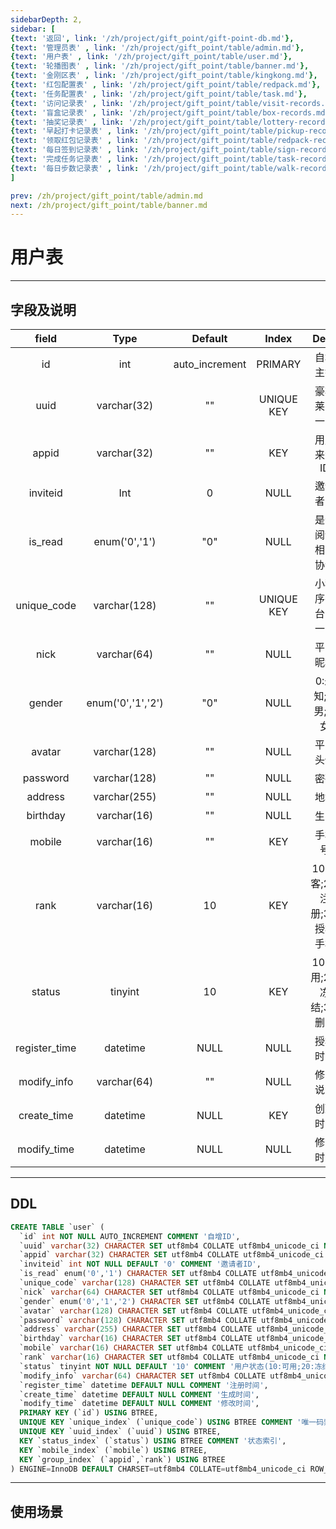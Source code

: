 ```yaml
---
sidebarDepth: 2,
sidebar: [
{text: '返回', link: '/zh/project/gift_point/gift-point-db.md'},
{text: '管理员表' , link: '/zh/project/gift_point/table/admin.md'},
{text: '用户表' , link: '/zh/project/gift_point/table/user.md'},
{text: '轮播图表' , link: '/zh/project/gift_point/table/banner.md'},
{text: '金刚区表' , link: '/zh/project/gift_point/table/kingkong.md'},
{text: '红包配置表' , link: '/zh/project/gift_point/table/redpack.md'},
{text: '任务配置表' , link: '/zh/project/gift_point/table/task.md'},
{text: '访问记录表' , link: '/zh/project/gift_point/table/visit-records.md'},
{text: '盲盒记录表' , link: '/zh/project/gift_point/table/box-records.md'},
{text: '抽奖记录表' , link: '/zh/project/gift_point/table/lottery-records.md'},
{text: '早起打卡记录表' , link: '/zh/project/gift_point/table/pickup-records.md'},
{text: '领取红包记录表' , link: '/zh/project/gift_point/table/redpack-records.md'},
{text: '每日签到记录表' , link: '/zh/project/gift_point/table/sign-records.md'},
{text: '完成任务记录表' , link: '/zh/project/gift_point/table/task-records.md'},
{text: '每日步数记录表' , link: '/zh/project/gift_point/table/walk-records.md'},
]

prev: /zh/project/gift_point/table/admin.md
next: /zh/project/gift_point/table/banner.md
---
```


# 用户表

---

## 字段及说明


|     field     |       Type        |    Default     |   Index    |            Desc             |
| :-----------: | :---------------: | :------------: | :--------: | :-------------------------: |
|      id       |        int        | auto_increment |  PRIMARY   |          自增主键           |
|     uuid      |    varchar(32)    |       ""       | UNIQUE KEY |        豪斯莱唯一ID         |
|     appid     |    varchar(32)    |       ""       |    KEY     |         用户来源ID          |
|   inviteid    |        Int        |       0        |    NULL    |          邀请者ID           |
|    is_read    |   enum('0','1')   |      "0"       |    NULL    |      是否阅读相关协议       |
|  unique_code  |   varchar(128)    |       ""       | UNIQUE KEY |      小程序平台唯一ID       |
|     nick      |    varchar(64)    |       ""       |    NULL    |          平台昵称           |
|    gender     | enum('0','1','2') |      "0"       |    NULL    |      0:未知;1:男;2:女       |
|    avatar     |   varchar(128)    |       ""       |    NULL    |          平台头像           |
|   password    |   varchar(128)    |       ""       |    NULL    |            密码             |
|    address    |   varchar(255)    |       ""       |    NULL    |            地址             |
|   birthday    |    varchar(16)    |       ""       |    NULL    |            生日             |
|    mobile     |    varchar(16)    |       ""       |    KEY     |           手机号            |
|     rank      |    varchar(16)    |       10       |    KEY     | 10:游客;20:注册;30:授权手机 |
|    status     |      tinyint      |       10       |    KEY     |   10:可用;20:冻结;30:删除   |
| register_time |     datetime      |      NULL      |    NULL    |          授权时间           |
|  modify_info  |    varchar(64)    |       ""       |    NULL    |          修改说明           |
|  create_time  |     datetime      |      NULL      |    KEY     |          创建时间           |
|  modify_time  |     datetime      |      NULL      |    NULL    |          修改时间           |

---


## DDL 

```sql
CREATE TABLE `user` (
  `id` int NOT NULL AUTO_INCREMENT COMMENT '自增ID',
  `uuid` varchar(32) CHARACTER SET utf8mb4 COLLATE utf8mb4_unicode_ci NOT NULL DEFAULT '8102202007022142549970' COMMENT '豪斯莱平台ID；8102xxxxxxxx9970',
  `appid` varchar(32) CHARACTER SET utf8mb4 COLLATE utf8mb4_unicode_ci NOT NULL DEFAULT '' COMMENT '用户来源平台',
  `inviteid` int NOT NULL DEFAULT '0' COMMENT '邀请者ID',
  `is_read` enum('0','1') CHARACTER SET utf8mb4 COLLATE utf8mb4_unicode_ci NOT NULL DEFAULT '0' COMMENT '是否阅读相关协议',
  `unique_code` varchar(128) CHARACTER SET utf8mb4 COLLATE utf8mb4_unicode_ci NOT NULL DEFAULT '' COMMENT '不同平台唯一码',
  `nick` varchar(64) CHARACTER SET utf8mb4 COLLATE utf8mb4_unicode_ci NOT NULL DEFAULT '' COMMENT '平台昵称',
  `gender` enum('0','1','2') CHARACTER SET utf8mb4 COLLATE utf8mb4_unicode_ci NOT NULL DEFAULT '0' COMMENT '0:未知;1:男;2:女',
  `avatar` varchar(128) CHARACTER SET utf8mb4 COLLATE utf8mb4_unicode_ci NOT NULL DEFAULT '' COMMENT '用户头像地址',
  `password` varchar(128) CHARACTER SET utf8mb4 COLLATE utf8mb4_unicode_ci NOT NULL DEFAULT '' COMMENT '密码',
  `address` varchar(255) CHARACTER SET utf8mb4 COLLATE utf8mb4_unicode_ci NOT NULL DEFAULT '' COMMENT '用户地址(国省市区)',
  `birthday` varchar(16) CHARACTER SET utf8mb4 COLLATE utf8mb4_unicode_ci NOT NULL DEFAULT '' COMMENT '用户生日',
  `mobile` varchar(16) CHARACTER SET utf8mb4 COLLATE utf8mb4_unicode_ci NOT NULL DEFAULT '' COMMENT '用户手机',
  `rank` varchar(16) CHARACTER SET utf8mb4 COLLATE utf8mb4_unicode_ci NOT NULL DEFAULT '10' COMMENT '用户身份(10:游客|20:已注册|30:已留手机号)',
  `status` tinyint NOT NULL DEFAULT '10' COMMENT '用户状态(10:可用;20:冻结;30:删除)',
  `modify_info` varchar(64) CHARACTER SET utf8mb4 COLLATE utf8mb4_unicode_ci NOT NULL DEFAULT '' COMMENT '该用户信息更改说明',
  `register_time` datetime DEFAULT NULL COMMENT '注册时间',
  `create_time` datetime DEFAULT NULL COMMENT '生成时间',
  `modify_time` datetime DEFAULT NULL COMMENT '修改时间',
  PRIMARY KEY (`id`) USING BTREE,
  UNIQUE KEY `unique_index` (`unique_code`) USING BTREE COMMENT '唯一码索引',
  UNIQUE KEY `uuid_index` (`uuid`) USING BTREE,
  KEY `status_index` (`status`) USING BTREE COMMENT '状态索引',
  KEY `mobile_index` (`mobile`) USING BTREE,
  KEY `group_index` (`appid`,`rank`) USING BTREE
) ENGINE=InnoDB DEFAULT CHARSET=utf8mb4 COLLATE=utf8mb4_unicode_ci ROW_FORMAT=COMPACT COMMENT='积分系统应用层用户信息表';
```

---

## 使用场景